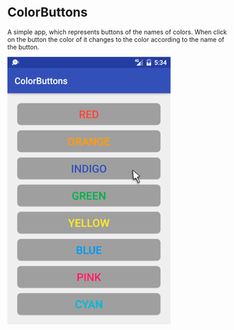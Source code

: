 # ColorButtons
A simple app, which represents buttons of the names of colors. When click on the button the color of it changes to the color according to the name of the button.

![screen](https://github.com/ITClassic/ColorButtons/blob/master/ColorButtons_anim.gif)
